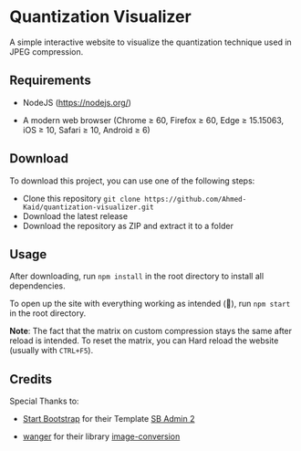 # Quantization Visualizer

A simple interactive website to visualize the quantization technique used in JPEG compression.

## Requirements

- NodeJS (https://nodejs.org/)

- A modern web browser
  (Chrome ≥ 60, Firefox ≥ 60, Edge ≥ 15.15063, iOS ≥ 10, Safari ≥ 10, Android ≥ 6)

## Download

To download this project, you can use one of the following steps:

- Clone this repository `git clone https://github.com/Ahmed-Kaid/quantization-visualizer.git`
- Download the latest release
- Download the repository as ZIP and extract it to a folder

## Usage

After downloading, run `npm install` in the root directory to install all dependencies.

To open up the site with everything working as intended (🤞), run `npm start` in the root directory.

**Note**: The fact that the matrix on custom compression stays the same after reload is intended. To reset the matrix, you can Hard reload the website (usually with `CTRL+F5`).

## Credits

Special Thanks to:

- [Start Bootstrap](https://github.com/startbootstrap) for their Template [SB Admin 2](https://github.com/startbootstrap/startbootstrap-sb-admin-2)

- [wanger](https://github.com/WangYuLue/) for their library [image-conversion](https://github.com/WangYuLue/image-conversion)

